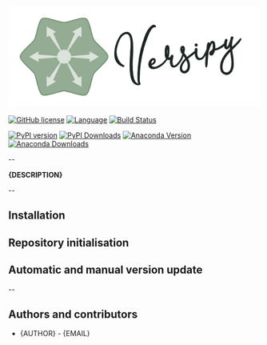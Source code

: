 ![{NAME}](pictures/versipy.png)

[![GitHub license](https://img.shields.io/github/license/a-slide/versipy.svg)](https://github.com/a-slide/versipy/blob/master/LICENSE)
[![Language](https://img.shields.io/badge/Language-Python3.6+-yellow.svg)](https://www.python.org/)
[![Build Status](https://travis-ci.com/a-slide/versipy.svg?branch=master)](https://travis-ci.com/a-slide/versipy)

[![PyPI version](https://badge.fury.io/py/versipy.svg)](https://badge.fury.io/py/versipy)
[![PyPI Downloads](https://pepy.tech/badge/versipy)](https://pepy.tech/project/versipy)
[![Anaconda Version](https://anaconda.org/aleg/versipy/badges/version.svg)](https://anaconda.org/aleg/versipy)
[![Anaconda Downloads](https://anaconda.org/aleg/versipy/badges/downloads.svg)](https://anaconda.org/aleg/versipy)

--

**{DESCRIPTION}**

--

## Installation


## Repository initialisation


## Automatic and manual version update

--

## Authors and contributors

* {AUTHOR} - {EMAIL}
